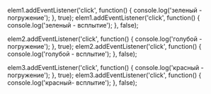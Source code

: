 elem1.addEventListener('click', function() {
	console.log('зеленый - погружение');
}, true);
elem1.addEventListener('click', function() {
	console.log('зеленый - всплытие');
}, false);

elem2.addEventListener('click', function() {
	console.log('голубой - погружение');
}, true);
elem2.addEventListener('click', function() {
	console.log('голубой - всплытие');
}, false);

elem3.addEventListener('click', function() {
	console.log('красный - погружение');
}, true);
elem3.addEventListener('click', function() {
	console.log('красный- всплытие');
}, false);
